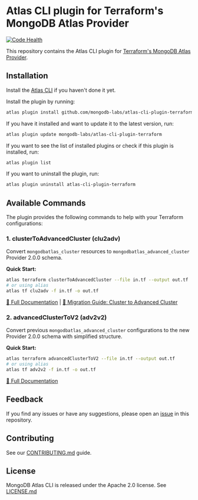 # Atlas CLI plugin for Terraform's MongoDB Atlas Provider

[![Code Health](https://github.com/mongodb-labs/atlas-cli-plugin-terraform/actions/workflows/code-health.yml/badge.svg)](https://github.com/mongodb-labs/atlas-cli-plugin-terraform/actions/workflows/code-health.yml)

This repository contains the Atlas CLI plugin for [Terraform's MongoDB Atlas Provider](https://registry.terraform.io/providers/mongodb/mongodbatlas/latest/docs).

## Installation

Install the [Atlas CLI](https://github.com/mongodb/mongodb-atlas-cli) if you haven't done it yet.

Install the plugin by running:
```bash
atlas plugin install github.com/mongodb-labs/atlas-cli-plugin-terraform
```
 
If you have it installed and want to update it to the latest version, run:
```bash
atlas plugin update mongodb-labs/atlas-cli-plugin-terraform
```

If you want to see the list of installed plugins or check if this plugin is installed, run:
```bash
atlas plugin list
```

If you want to uninstall the plugin, run:
```bash
atlas plugin uninstall atlas-cli-plugin-terraform
```

## Available Commands

The plugin provides the following commands to help with your Terraform configurations:

### 1. clusterToAdvancedCluster (clu2adv)
Convert `mongodbatlas_cluster` resources to `mongodbatlas_advanced_cluster` Provider 2.0.0 schema.

**Quick Start:**
```bash
atlas terraform clusterToAdvancedCluster --file in.tf --output out.tf
# or using alias
atlas tf clu2adv -f in.tf -o out.tf
```

[📖 Full Documentation](./docs/command_clu2adv.md) | [🔄 Migration Guide: Cluster to Advanced Cluster](https://registry.terraform.io/providers/mongodb/mongodbatlas/latest/docs/guides/cluster-to-advanced-cluster-migration-guide)

### 2. advancedClusterToV2 (adv2v2)
Convert previous `mongodbatlas_advanced_cluster` configurations to the new Provider 2.0.0 schema with simplified structure.

**Quick Start:**
```bash
atlas terraform advancedClusterToV2 --file in.tf --output out.tf
# or using alias
atlas tf adv2v2 -f in.tf -o out.tf
```

[📖 Full Documentation](./docs/command_adv2v2.md)

## Feedback

If you find any issues or have any suggestions, please open an [issue](https://github.com/mongodb-labs/atlas-cli-plugin-terraform/issues) in this repository.

## Contributing

See our [CONTRIBUTING.md](CONTRIBUTING.md) guide.

## License

MongoDB Atlas CLI is released under the Apache 2.0 license. See [LICENSE.md](LICENSE.md)
